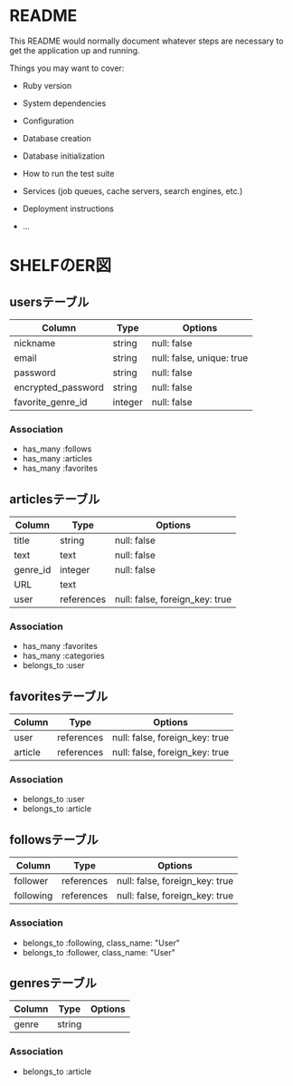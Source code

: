 # README

This README would normally document whatever steps are necessary to get the
application up and running.

Things you may want to cover:

* Ruby version

* System dependencies

* Configuration

* Database creation

* Database initialization

* How to run the test suite

* Services (job queues, cache servers, search engines, etc.)

* Deployment instructions

* ...


# SHELFのER図

## usersテーブル

|  Column            |  Type      |  Options                       |
| ------------------ | ---------- | ------------------------------ |
| nickname           | string     | null: false                    |
| email              | string     | null: false, unique: true      |
| password           | string     | null: false                    |
| encrypted_password | string     | null: false                    |
| favorite_genre_id  | integer    | null: false                    |


### Association

- has_many :follows
- has_many :articles
- has_many :favorites


## articlesテーブル

|  Column            |  Type      |  Options                       |
| ------------------ | ---------- | ------------------------------ |
| title              | string     | null: false                    |
| text               | text       | null: false                    |
| genre_id           | integer    | null: false                    |
| URL                | text       |                                |
| user               | references | null: false, foreign_key: true |

### Association

- has_many :favorites
- has_many :categories
- belongs_to :user



## favoritesテーブル

|  Column            |  Type      |  Options                       |
| ------------------ | ---------- | ------------------------------ |
| user               | references | null: false, foreign_key: true |
| article            | references | null: false, foreign_key: true |


### Association

- belongs_to :user
- belongs_to :article


## followsテーブル

|  Column            |  Type      |  Options                       |
| ------------------ | ---------- | ------------------------------ |
| follower           | references | null: false, foreign_key: true |
| following          | references | null: false, foreign_key: true |


### Association

- belongs_to :following, class_name: "User"
- belongs_to :follower, class_name: "User"


## genresテーブル

|  Column            |  Type      |  Options                       |
| ------------------ | ---------- | ------------------------------ |
| genre              | string     |                                |


### Association

- belongs_to :article

